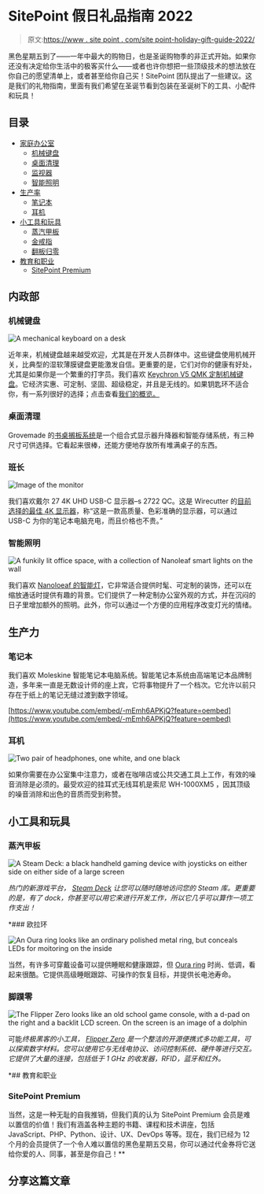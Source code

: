# SitePoint 假日礼品指南 2022

> 原文:[https://www . site point . com/site point-holiday-gift-guide-2022/](https://www.sitepoint.com/sitepoint-holiday-gift-guide-2022/)

黑色星期五到了——一年中最大的购物日，也是圣诞购物季的非正式开始。如果你还没有决定给你生活中的极客买什么——或者也许你想把一些顶级技术的想法放在你自己的愿望清单上，或者甚至给你自己买！SitePoint 团队提出了一些建议。这是我们的礼物指南，里面有我们希望在圣诞节看到包装在圣诞树下的工具、小配件和玩具！

## 目录

*   [家庭办公室](#h-home-office)
    *   [机械键盘](#h-mechanical-keyboard)
    *   [桌面清理](#h-desk-decluttering)
    *   [监视器](#h-monitor)
    *   [智能照明](#h-smart-lighting)
*   [生产率](#h-productivity)
    *   [笔记本](#h-notebook)
    *   [耳机](#h-headphones)
*   [小工具和玩具](#h-gadgets-and-toys)
    *   [蒸汽甲板](#h-steam-deck)
    *   [金戒指](#h-oura-ring)
    *   [翻板归零](#h-flipper-zero)
*   [教育和职业](#h-education-and-career)
    *   [SitePoint Premium](#h-sitepoint-premium)

## 内政部

### 机械键盘

![A mechanical keyboard on a desk](../Images/6d9a9d29252a1b8f1483f616144c0810.png)

近年来，机械键盘越来越受欢迎，尤其是在开发人员群体中。这些键盘使用机械开关，比典型的湿软薄膜键盘更能激发自信。更重要的是，它们对你的健康有好处，尤其是如果你是一个繁重的打字员。我们喜欢 [Keychron V5 QMK 定制机械键盘](https://www.keychron.com/products/keychron-v5-qmk-custom-mechanical-keyboar)。它经济实惠、可定制、坚固、超级稳定，并且是无线的。如果钥匙环不适合你，有一系列很好的选择；点击查看[我们的概览。](https://www.sitepoint.com/best-mechanical-keyboards/)

### 桌面清理

Grovemade 的[书桌搁板系统](https://grovemade.com/desk-shelf-system/)是一个组合式显示器升降器和智能存储系统，有三种尺寸可供选择。它看起来很棒，还能方便地存放所有堆满桌子的东西。

### 班长

![Image of the monitor](../Images/7d5f8746603fede4c63c4904370b2870.png)

我们喜欢戴尔 27 4K UHD USB-C 显示器–s 2722 QC。这是 Wirecutter 的[目前选择的最佳 4K 显示器](https://www.nytimes.com/wirecutter/reviews/best-4k-monitors/)，称“这是一款高质量、色彩准确的显示器，可以通过 USB-C 为你的笔记本电脑充电，而且价格也不贵。”

### 智能照明

![A funkily lit office space, with a collection of Nanoleaf smart lights on the wall](../Images/810608d159de3093a722c6e018acc3a8.png)

我们喜欢 [Nanoloeaf 的智能灯](https://nanoleaf.me/en-US/)，它非常适合提供时髦、可定制的装饰，还可以在缩放通话时提供有趣的背景。它们提供了一种定制办公室外观的方式，并在沉闷的日子里增加额外的照明。此外，你可以通过一个方便的应用程序改变灯光的情绪。

## 生产力

### 笔记本

我们喜欢 Moleskine 智能笔记本电脑系统。智能笔记本系统由高端笔记本品牌制造，多年来一直是无数设计师的座上宾，它将事物提升了一个档次。它允许以前只存在于纸上的笔记无缝过渡到数字领域。

[https://www.youtube.com/embed/-mEmh6APKjQ?feature=oembed](https://www.youtube.com/embed/-mEmh6APKjQ?feature=oembed)

### 耳机

![Two pair of headphones, one white, and one black](../Images/50ac98470f4bc816149c1a1bd5a33525.png)

如果你需要在办公室集中注意力，或者在咖啡店或公共交通工具上工作，有效的噪音消除是必须的。最受欢迎的挂耳式无线耳机是索尼 WH-1000XM5 ，因其顶级的噪音消除和出色的音质而受到称赞。

## 小工具和玩具

### 蒸汽甲板

![A Steam Deck: a black handheld gaming device with joysticks on either side on either side of a large screen](../Images/36bba5ff495786e4d6fa729ee8836179.png)

*热门的新游戏平台， [Steam Deck](https://store.steampowered.com/steamdeck) 让您可以随时随地访问您的 Steam 库。更重要的是，有了 dock，你甚至可以用它来进行开发工作，所以它几乎可以算作一项工作支出！*

 *### 欧拉环

![An Oura ring looks like an ordinary polished metal ring, but conceals LEDs for moitoring on the inside](../Images/9e735c78a63c5ffd5f079317bd0725de.png)

当然，有许多可穿戴设备可以提供睡眠和健康跟踪，但 [Oura ring](https://ouraring.com/oura-experience) 时尚、低调，看起来很酷。它提供高级睡眠跟踪、可操作的恢复目标，并提供长电池寿命。

### 脚蹼零

![The Flipper Zero looks like an old school game console, with a d-pad on the right and a backlit LCD screen. On the screen is an image of a dolphin](../Images/dd051702739c499db498244f61d90fd7.png)

可能*终极黑客的小工具， [Flipper Zero](https://flipperzero.one/) 是一个整洁的开源便携式多功能工具，可以探索数字材料。您可以使用它与无线电协议、访问控制系统、硬件等进行交互。它提供了大量的连接，包括低于 1 GHz 的收发器，RFID，蓝牙和红外。*

 *## 教育和职业

### SitePoint Premium

当然，这是一种无耻的自我推销，但我们真的认为 SitePoint Premium 会员是难以置信的价值！我们有涵盖各种主题的书籍、课程和技术讲座，包括 JavaScript、PHP、Python、设计、UX、DevOps 等等。现在，我们已经为 12 个月的会员提供了一个令人难以置信的黑色星期五交易，你可以通过代金券将它送给你爱的人、同事，甚至是你自己！** 

## **分享这篇文章**
